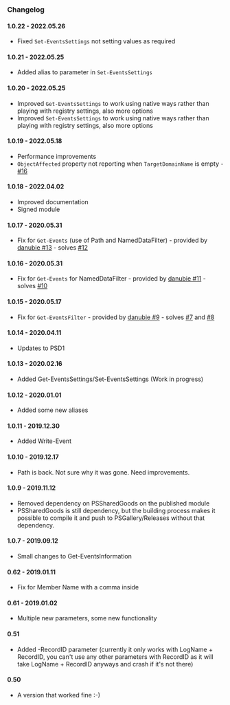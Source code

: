 ﻿### Changelog

#### 1.0.22 - 2022.05.26
- Fixed `Set-EventsSettings` not setting values as required

#### 1.0.21 - 2022.05.25
- Added alias to parameter in `Set-EventsSettings`

#### 1.0.20 - 2022.05.25
- Improved `Get-EventsSettings` to work using native ways rather than playing with registry settings, also more options
- Improved `Set-EventsSettings` to work using native ways rather than playing with registry settings, also more options

#### 1.0.19 - 2022.05.18
- Performance improvements
- `ObjectAffected` property not reporting when `TargetDomainName` is empty - [#16](https://github.com/EvotecIT/PSEventViewer/issues/16)
#### 1.0.18 - 2022.04.02
- Improved documentation
- Signed module

#### 1.0.17 - 2020.05.31
- Fix for `Get-Events` (use of Path and NamedDataFilter) - provided by [danubie #13](https://github.com/EvotecIT/PSEventViewer/pull/13) - solves [#12](https://github.com/EvotecIT/PSEventViewer/issues/12)

#### 1.0.16 - 2020.05.31
- Fix for `Get-Events` for NamedDataFilter - provided by [danubie #11](https://github.com/EvotecIT/PSEventViewer/pull/11) - solves [#10](https://github.com/EvotecIT/PSEventViewer/issues/10)

#### 1.0.15 - 2020.05.17
- Fix for `Get-EventsFilter` - provided by [danubie #9](https://github.com/EvotecIT/PSEventViewer/pull/9) - solves [#7](https://github.com/EvotecIT/PSEventViewer/issues/7) and [#8](https://github.com/EvotecIT/PSEventViewer/issues/8)

#### 1.0.14 - 2020.04.11
- Updates to PSD1

#### 1.0.13 - 2020.02.16
- Added Get-EventsSettings/Set-EventsSettings (Work in progress)

#### 1.0.12 - 2020.01.01
- Added some new aliases

#### 1.0.11 - 2019.12.30
- Added Write-Event

#### 1.0.10 - 2019.12.17
- Path is back. Not sure why it was gone. Need improvements.

#### 1.0.9 - 2019.11.12
- Removed dependency on PSSharedGoods on the published module
- PSSharedGoods is still dependency, but the building process makes it possible to compile it and push to PSGallery/Releases without that dependency.

#### 1.0.7 - 2019.09.12
- Small changes to Get-EventsInformation

#### 0.62 - 2019.01.11
- Fix for Member Name with a comma inside

#### 0.61 - 2019.01.02
- Multiple new parameters, some new functionality

#### 0.51
- Added -RecordID parameter (currently it only works with LogName + RecordID, you can't use any other parameters with RecordID as it will take LogName + RecordID anyways and crash if it's not there)

#### 0.50
- A version that worked fine :-)